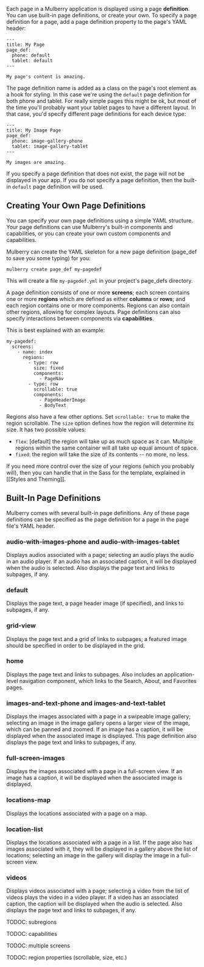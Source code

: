 Each page in a Mulberry application is displayed using a page **definition**. You can use
built-in page definitions, or create your own. To specify a page definition for a page, add a
page definition property to the page's YAML header:

    ---
    title: My Page
    page_def:
      phone: default
      tablet: default
    ---

    My page's content is amazing.

The page definition name is added as a class on the page's root element as a hook for
styling. In this case we're using the `default` page definition for both phone and
tablet. For really simple pages this might be ok, but most of the time you'll
probably want your tablet pages to have a different layout. In that case, you'd
specify different page definitions for each device type:

    ---
    title: My Image Page
    page_def:
      phone: image-gallery-phone
      tablet: image-gallery-tablet
    ---

    My images are amazing.

If you specify a page definition that does not exist, the page will not be
displayed in your app. If you do not specify a page definition, then the built-in
`default` page definition will be used.

## Creating Your Own Page Definitions

You can specify your own page definitions using a simple YAML structure. Your
page definitions can use Mulberry's built-in components and capabilities, or you can create
your own custom components and capabilities.

Mulberry can create the YAML skeleton for a new page definition (page_def to save you some typing) for you:

    mulberry create page_def my-pagedef

This will create a file `my-pagedef.yml` in your project's page_defs
directory.

A page definition consists of one or more **screens**; each screen contains one or more
**regions** which are defined as either **columns** or **rows**; and each region contains one or more components. Regions can also contain other regions, allowing for complex layouts. Page definitions can also specify
interactions between components via **capabilities**.

This is best explained with an example:

    my-pagedef:
      screens:
        - name: index
          regions:
            - type: row
              size: fixed
              components:
                - PageNav
            - type: row
              scrollable: true
              components:
                - PageHeaderImage
                - BodyText

Regions also have a few other options. Set `scrollable: true` to make the region scrollable. The `size` option defines how the region will determine its size. It has two possible values:

* `flex`: [default] the region will take up as much space as it can. Multiple regions within the same container will all take up equal amount of space. 
* `fixed`: the region will take the size of its contents -- no more, no less.

If you need more control over the size of your regions (which you probably will), then you can handle that in the Sass for the template, explained in [[Styles and Theming]].

## Built-In Page Definitions

Mulberry comes with several built-in page definitions. Any of these page definitions can be
specified as the page definition for a page in the page file's YAML header.

### audio-with-images-phone and audio-with-images-tablet

Displays audios associated with a page; selecting an audio plays
the audio in an audio player. If an audio has an associated caption, it will
be displayed when the audio is selected. Also displays the page text and
links to subpages, if any.

### default

Displays the page text, a page header image (if specified), and
links to subpages, if any.

### grid-view

Displays the page text and a grid of links to subpages; a featured image
should be specified in order to be displayed in the grid.

### home

Displays the page text and links to subpages. Also includes an
application-level navigation component, which links to the Search, About, and
Favorites pages.

### images-and-text-phone and images-and-text-tablet

Displays the images associated with a page in a swipeable image gallery;
selecting an image in the image gallery opens a larger view of the image,
which can be panned and zoomed. If an image has a caption, it will be
displayed when the associated image is displayed. This page definition also displays
the page text and links to subpages, if any.

### full-screen-images

Displays the images associated with a page in a full-screen view. If an image
has a caption, it will be displayed when the associated image is displayed.

### locations-map

Displays the locations associated with a page on a map.

### location-list

Displays the locations associated with a page in a list. If
the page also has images associated with it, they will be displayed in a
gallery above the list of locations; selecting an image in the gallery will
display the image in a full-screen view.

### videos

Displays videos associated with a page; selecting a video from the
list of videos plays the video in a video player. If a video has an
associated caption, the caption will be displayed when the audio is selected.
Also displays the page text and links to subpages, if any.


TODOC: subregions

TODOC: capabilities

TODOC: multiple screens

TODOC: region properties (scrollable, size, etc.)
